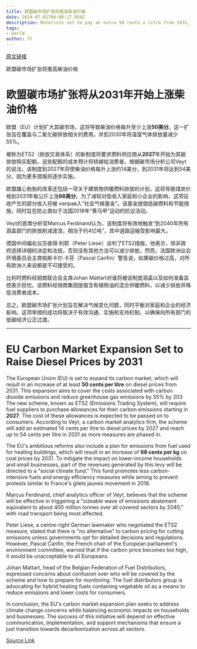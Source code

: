 ```yaml
---
title: 欧盟碳市场扩张将推高柴油价格
date: 2024-07-01T04:00:27.050Z
description: Motorists set to pay an extra 50 cents a litre from 2031, estimates show
tags: 
- world
author: ft
---
```


[原文链接](https://ft.com/content/d818a16a-9844-4455-a2f0-d1de15de2199)

欧盟碳市场扩张将推高柴油价格

# 欧盟碳市场扩张将从2031年开始上涨柴油价格

欧盟（EU）计划扩大其碳市场，这将导致柴油价格每升至少上涨**50美分**。这一扩张旨在覆盖与二氧化碳排放相关的费用，并到2030年将温室气体排放量减少55%。

被称为ETS2（排放交易体系）的新制度将要求燃料供应商从**2027**年开始为其碳排放购买配额。这些配额的成本预计将转嫁给消费者。根据碳市场分析公司Veyt的说法，该制度到2027年将使柴油价格每升上涨约14美分，到2031年将达到54美分，因为更多措施将逐步实施。

欧盟雄心勃勃的改革还包括一项关于建筑物供暖燃料排放的计划，这将导致煤炭价格到2031年每公斤上涨**68美分**。为了减轻对低收入家庭和小企业的影响，这项征收产生的部分收入将被 направ入“社会气候基金”。该基金提倡低碳燃料和节能措施，同时旨在防止类似于法国2018年“黄马甲”运动的抗议活动。

Veyt的首席分析官Marcus Ferdinand认为，该制度将有效地触发“到2040年所有涵盖部门的排放削减波浪，相当于约4亿吨”，其中道路运输受影响最大。

德国中间偏右议员彼得·利耶（Peter Liese）谈判了ETS2措施，他表示，除非政府选择详细的决定和法规，否则没有其他方法可以减少排放。然而，法国欧洲议会环境委员会主席帕斯卡尔·卡芬（Pascal Canfin）警告说，如果碳价格过高，对所有欧洲人来说都是不可接受的。

比利时燃料经销商联合会主席Johan Mattart对谁将被该制度涵盖以及如何准备监控表示担忧。该燃料经销商集团提倡含有植物油的混合供暖燃料，以减少排放并降低消费者成本。

总之，欧盟碳市场扩张计划旨在解决气候变化问题，同时平衡对家庭和企业的经济影响。这项举措的成功将取决于有效沟通、实施和支持机制，以确保向所有部门的低碳经济公正过渡。

---

 # EU Carbon Market Expansion Set to Raise Diesel Prices by 2031

The European Union (EU) is set to expand its carbon market, which will result in an increase of at least **50 cents per litre** on diesel prices from 2031. This expansion aims to cover the costs associated with carbon dioxide emissions and reduce greenhouse gas emissions by 55% by 203
The new scheme, known as ETS2 (Emissions Trading System), will require fuel suppliers to purchase allowances for their carbon emissions starting in **2027**. The cost of these allowances is expected to be passed on to consumers. According to Veyt, a carbon market analytics firm, the scheme will add an estimated 14 cents per litre to diesel prices by 2027 and reach up to 54 cents per litre in 2031 as more measures are phased in.

The EU's ambitious reforms also include a plan for emissions from fuel used for heating buildings, which will result in an increase of **68 cents per kg** on coal prices by 2031. To mitigate the impact on lower-income households and small businesses, part of the revenues generated by this levy will be directed to a "social climate fund." This fund promotes less carbon-intensive fuels and energy efficiency measures while aiming to prevent protests similar to France's gilets jaunes movement in 2018.

Marcus Ferdinand, chief analytics officer of Veyt, believes that the scheme will be effective in triggering a "sizeable wave of emissions abatement equivalent to about 400 million tonnes over all covered sectors by 2040," with road transport being most affected.

Peter Liese, a centre-right German lawmaker who negotiated the ETS2 measure, stated that there is "no alternative" to carbon pricing for cutting emissions unless governments opt for detailed decisions and regulations. However, Pascal Canfin, the French chair of the European parliament's environment committee, warned that if the carbon price becomes too high, it would be unacceptable to all Europeans.

Johan Mattart, head of the Belgian Federation of Fuel Distributors, expressed concerns about confusion over who will be covered by the scheme and how to prepare for monitoring. The fuel distributors group is advocating for hybrid heating fuels containing vegetable oil as a means to reduce emissions and lower costs for consumers.

In conclusion, the EU's carbon market expansion plan seeks to address climate change concerns while balancing economic impacts on households and businesses. The success of this initiative will depend on effective communication, implementation, and support mechanisms that ensure a just transition towards decarbonization across all sectors.

[Source Link](https://ft.com/content/d818a16a-9844-4455-a2f0-d1de15de2199)

